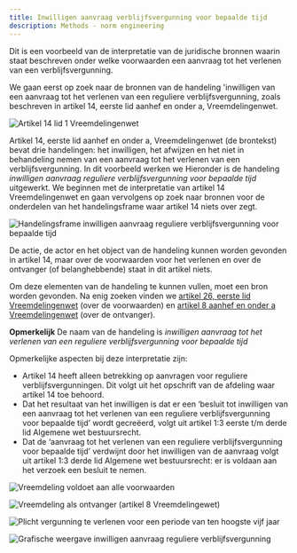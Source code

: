 ```yaml
---
title: Inwilligen aanvraag verblijfsvergunning voor bepaalde tijd
description: Methods - norm engineering
---
```

Dit is een voorbeeld van de interpretatie van de juridische bronnen waarin staat beschreven onder welke voorwaarden een aanvraag tot het verlenen van een verblijfsvergunning.

We gaan eerst op zoek naar de bronnen van de handeling 'inwilligen van een aanvraag tot het verlenen van een reguliere verblijfsvergunning, zoals beschreven in artikel 14, eerste lid aanhef en onder a, Vreemdelingenwet.

![Artikel 14 lid 1 Vreemdelingenwet](https://gitlab.com/normativesystems/beschrijving-methode/-/raw/main/images/artikel-14-lid-1-vw.png)

Artikel 14, eerste lid aanhef en onder a, Vreemdelingenwet (de brontekst) bevat drie handelingen: het inwilligen, het afwijzen en het niet in behandeling nemen van een aanvraag tot het verlenen van een verblijfsvergunning. In dit voorbeeld werken we Hieronder is de handeling _inwilligen aanvraag reguliere verblijfsvergunning voor bepaalde tijd_ uitgewerkt. We beginnen met de interpretatie van artikel 14 Vreemdelingenwet en gaan vervolgens op zoek naar bronnen voor de onderdelen van het handelingsframe waar artikel 14 niets over zegt.

![Handelingsframe inwilligen aanvraag reguliere verblijfsvergunning voor bepaalde tijd](https://gitlab.com/normativesystems/beschrijving-methode/-/raw/main/images/handelingsframe-inwilligen-rvv-artikel-14-lid-1-onder-a-vw.png)

De actie, de actor en het object van de handeling kunnen worden gevonden in artikel 14, maar over de voorwaarden voor het verlenen en over de ontvanger (of belanghebbende) staat in dit artikel niets.

Om deze elementen van de handeling te kunnen vullen, moet een bron worden gevonden. Na enig zoeken vinden we [artikel 26, eerste lid Vreemdelingenwet](https://wetten.overheid.nl/BWBR0011823/2022-10-01/0#Hoofdstuk3_Afdeling3_Paragraaf5_Artikel26) (over de voorwaarden) en [artikel 8 aanhef en onder a Vreemdelingenwet](https://wetten.overheid.nl/BWBR0011823/2022-10-01/0#Hoofdstuk3_Afdeling1_Artikel8) (over de ontvanger).

**Opmerkelijk**
De naam van de handeling is *inwilligen aanvraag tot het verlenen van een reguliere verblijfsvergunning voor bepaalde tijd* 

Opmerkelijke aspecten bij deze interpretatie zijn:
- Artikel 14 heeft alleen betrekking op aanvragen voor reguliere verblijfsvergunningen. Dit volgt uit het opschrift van de afdeling waar artikel 14 toe behoord.
- Dat het resultaat van het inwilligen is dat er een ‘besluit tot inwilligen van een aanvraag tot het verlenen van een reguliere verblijfsvergunning voor bepaalde tijd’ wordt gecreëerd, volgt uit artikel 1:3 eerste t/m derde lid Algemene wet bestuursrecht.
- Dat de ‘aanvraag tot het verlenen van een reguliere verblijfsvergunning voor bepaalde tijd’ verdwijnt door het inwilligen van de aanvraag volgt uit artikel 1:3 derde lid Algemene wet bestuursrecht: er is voldaan aan het verzoek een besluit te nemen.

![Vreemdeling voldoet aan alle voorwaarden](https://gitlab.com/normativesystems/beschrijving-methode/-/raw/main/images/feit-vreemdeling-voldoet-aan-alle-voorwaarden-artikel-26-lid-1-vw.png)

![Vreemdeling als ontvanger (artikel 8 Vreemdelingewet)](https://gitlab.com/normativesystems/beschrijving-methode/-/raw/main/images/handelingsframe-inwilligen-rvv-artikel-8-onder-a-vw.png)

![Plicht vergunning te verlenen voor een periode van ten hoogste vijf jaar](https://gitlab.com/normativesystems/beschrijving-methode/-/raw/main/images/feit_plicht_-verblijfsvergunning-voor-ten-hoogste-vijf-jaar-artikel-14-lid-4-vw.png)

![Grafische weergave inwilligen aanvraag reguliere verblijfsvergunning](https://gitlab.com/normativesystems/beschrijving-methode/-/raw/main/images/handeling-inwilligen-aanvraag-reguliere-verblijfsvergunning-voor-bepaalde-artikel-14-lid-1-vw-grafisch.png)
